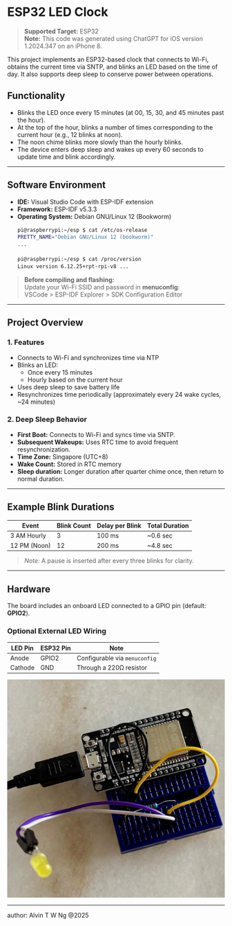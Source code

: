 # ESP32 LED Clock

> **Supported Target:** ESP32  
> **Note:** This code was generated using ChatGPT for iOS version 1.2024.347 on an iPhone 8.

This project implements an ESP32-based clock that connects to Wi-Fi, obtains the current time via SNTP, and blinks an LED based on the time of day. It also supports deep sleep to conserve power between operations.

## Functionality

- Blinks the LED once every 15 minutes (at 00, 15, 30, and 45 minutes past the hour).
- At the top of the hour, blinks a number of times corresponding to the current hour (e.g., 12 blinks at noon).
- The noon chime blinks more slowly than the hourly blinks.
- The device enters deep sleep and wakes up every 60 seconds to update time and blink accordingly.

---

## Software Environment

- **IDE:** Visual Studio Code with ESP-IDF extension  
- **Framework:** ESP-IDF v5.3.3  
- **Operating System:** Debian GNU/Linux 12 (Bookworm)
    ```bash
    pi@raspberrypi:~/esp $ cat /etc/os-release
    PRETTY_NAME="Debian GNU/Linux 12 (bookworm)"
    ...

    pi@raspberrypi:~/esp $ cat /proc/version
    Linux version 6.12.25+rpt-rpi-v8 ...
    ```

> **Before compiling and flashing:**  
> Update your Wi-Fi SSID and password in **menuconfig**:  
> VSCode > ESP-IDF Explorer > SDK Configuration Editor

---

## Project Overview

### 1. Features

- Connects to Wi-Fi and synchronizes time via NTP
- Blinks an LED:
  - Once every 15 minutes
  - Hourly based on the current hour
- Uses deep sleep to save battery life
- Resynchronizes time periodically (approximately every 24 wake cycles, ~24 minutes)

### 2. Deep Sleep Behavior

- **First Boot:** Connects to Wi-Fi and syncs time via SNTP.
- **Subsequent Wakeups:** Uses RTC time to avoid frequent resynchronization.
- **Time Zone:** Singapore (UTC+8)
- **Wake Count:** Stored in RTC memory
- **Sleep duration:** Longer duration after quarter chime once, then return to normal duration.

---

## Example Blink Durations

| Event        | Blink Count | Delay per Blink | Total Duration |
|--------------|-------------|------------------|----------------|
| 3 AM Hourly  | 3           | 100 ms           | ~0.6 sec       |
| 12 PM (Noon) | 12          | 200 ms           | ~4.8 sec       |

> *Note:* A pause is inserted after every three blinks for clarity.

---

## Hardware

The board includes an onboard LED connected to a GPIO pin (default: **GPIO2**).

### Optional External LED Wiring

| LED Pin | ESP32 Pin | Note                         |
|---------|-----------|------------------------------|
| Anode   | GPIO2     | Configurable via `menuconfig`|
| Cathode | GND       | Through a 220Ω resistor      |

![image](./img/a2025esp32LedClock3.jpeg)

---
author: Alvin T W Ng @2025

